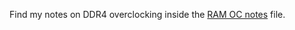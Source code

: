 Find my notes on DDR4 overclocking inside the [RAM OC notes](https://github.com/tehybel/RAM-Overclocking-Notes/blob/main/RAM-OC-notes.md) file.
